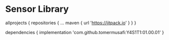 # Sensor Library
allprojects {
		repositories {
			...
			maven { url 'https://jitpack.io' }
		}
	}
  
  
  dependencies {
	        implementation 'com.github.tomermusafi:Y4S1T1:01.00.01'
	}
